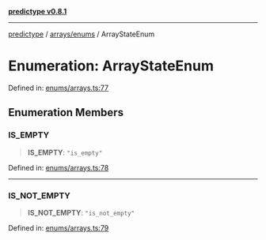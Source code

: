 [**predictype v0.8.1**](../../../README.md)

***

[predictype](../../../modules.md) / [arrays/enums](../README.md) / ArrayStateEnum

# Enumeration: ArrayStateEnum

Defined in: [enums/arrays.ts:77](https://github.com/maduhaime/predictype/blob/2310adbaccb6fbc00cdab8e345e79bd5b09e40f5/src/enums/arrays.ts#L77)

## Enumeration Members

### IS\_EMPTY

> **IS\_EMPTY**: `"is_empty"`

Defined in: [enums/arrays.ts:78](https://github.com/maduhaime/predictype/blob/2310adbaccb6fbc00cdab8e345e79bd5b09e40f5/src/enums/arrays.ts#L78)

***

### IS\_NOT\_EMPTY

> **IS\_NOT\_EMPTY**: `"is_not_empty"`

Defined in: [enums/arrays.ts:79](https://github.com/maduhaime/predictype/blob/2310adbaccb6fbc00cdab8e345e79bd5b09e40f5/src/enums/arrays.ts#L79)
